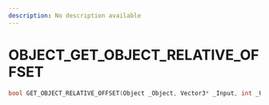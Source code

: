 ```yaml
---
description: No description available 
---
```


# OBJECT\_GET_OBJECT_RELATIVE_OFFSET

```cpp
bool GET_OBJECT_RELATIVE_OFFSET(Object _Object, Vector3* _Input, int _Unused, Vector3* _Output);
```